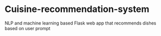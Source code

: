 # Cuisine-recommendation-system
NLP and machine learning based Flask web app that recommends dishes based on user prompt
